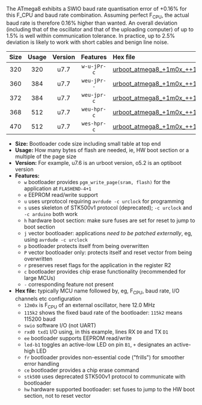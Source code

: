 The ATmega8 exhibits a SWIO baud rate quantisation error of +0.16% for this F_CPU and baud rate combination. Assuming perfect F<sub>CPU</sub>, the actual baud rate is therefore 0.16% higher than wanted. An overall deviation (including that of the oscillator and that of the uploading computer) of up to 1.5% is well within communication tolerance. In practice, up to 2.5% deviation is likely to work with short cables and benign line noise.

|Size|Usage|Version|Features|Hex file|
|:-:|:-:|:-:|:-:|:--|
|320|320|u7.7|`w-u-jPr-c`|[urboot_atmega8_+1m0x_++19k2_swio_rxd0_txd1_led+b5_fr_ce.hex](https://raw.githubusercontent.com/stefanrueger/urboot.hex/main/cores/minicore/atmega8/external_oscillator/fcpu_+1m0x/br_++19k2/urboot_atmega8_+1m0x_++19k2_swio_rxd0_txd1_led+b5_fr_ce.hex)|
|360|384|u7.7|`weu-jPr--`|[urboot_atmega8_+1m0x_++19k2_swio_rxd0_txd1_ee_led+b5_fr.hex](https://raw.githubusercontent.com/stefanrueger/urboot.hex/main/cores/minicore/atmega8/external_oscillator/fcpu_+1m0x/br_++19k2/urboot_atmega8_+1m0x_++19k2_swio_rxd0_txd1_ee_led+b5_fr.hex)|
|372|384|u7.7|`weu-jpr-c`|[urboot_atmega8_+1m0x_++19k2_swio_rxd0_txd1_ee_led+b5_fr_ce.hex](https://raw.githubusercontent.com/stefanrueger/urboot.hex/main/cores/minicore/atmega8/external_oscillator/fcpu_+1m0x/br_++19k2/urboot_atmega8_+1m0x_++19k2_swio_rxd0_txd1_ee_led+b5_fr_ce.hex)|
|368|512|u7.7|`weu-hpr-c`|[urboot_atmega8_+1m0x_++19k2_swio_rxd0_txd1_ee_led+b5_fr_ce_hw.hex](https://raw.githubusercontent.com/stefanrueger/urboot.hex/main/cores/minicore/atmega8/external_oscillator/fcpu_+1m0x/br_++19k2/urboot_atmega8_+1m0x_++19k2_swio_rxd0_txd1_ee_led+b5_fr_ce_hw.hex)|
|470|512|u7.7|`wes-hpr-c`|[urboot_atmega8_+1m0x_++19k2_swio_rxd0_txd1_ee_led+b5_fr_ce_stk500_hw.hex](https://raw.githubusercontent.com/stefanrueger/urboot.hex/main/cores/minicore/atmega8/external_oscillator/fcpu_+1m0x/br_++19k2/urboot_atmega8_+1m0x_++19k2_swio_rxd0_txd1_ee_led+b5_fr_ce_stk500_hw.hex)|

- **Size:** Bootloader code size including small table at top end
- **Usage:** How many bytes of flash are needed, ie, HW boot section or a multiple of the page size
- **Version:** For example, u7.6 is an urboot version, o5.2 is an optiboot version
- **Features:**
  + `w` bootloader provides `pgm_write_page(sram, flash)` for the application at `FLASHEND-4+1`
  + `e` EEPROM read/write support
  + `u` uses urprotocol requiring `avrdude -c urclock` for programming
  + `s` uses skeleton of STK500v1 protocol (deprecated); `-c urclock` and `-c arduino` both work
  + `h` hardware boot section: make sure fuses are set for reset to jump to boot section
  + `j` vector bootloader: applications *need to be patched externally*, eg, using `avrdude -c urclock`
  + `p` bootloader protects itself from being overwritten
  + `P` vector bootloader only: protects itself and reset vector from being overwritten
  + `r` preserves reset flags for the application in the register R2
  + `c` bootloader provides chip erase functionality (recommended for large MCUs)
  + `-` corresponding feature not present
- **Hex file:** typically MCU name followed by, eg, F<sub>CPU</sub>, baud rate, I/O channels etc configuration
  + `12m0x` is F<sub>CPU</sub> of an external oscillator, here 12.0 MHz
  + `115k2` shows the fixed baud rate of the bootloader: `115k2` means 115200 baud
  + `swio` software I/O (not UART)
  + `rxd0 txd1` I/O using, in this example, lines RX `D0` and TX `D1`
  + `ee` bootloader supports EEPROM read/write
  + `led-b1` toggles an active-low LED on pin `B1`, `+` designates an active-high LED
  + `fr` bootloader provides non-essential code ("frills") for smoother error handling
  + `ce` bootloader provides a chip erase command
  + `stk500` uses deprecated STK500v1 protocol to communicate with bootloader
  + `hw` hardware supported bootloader: set fuses to jump to the HW boot section, not to reset vector
